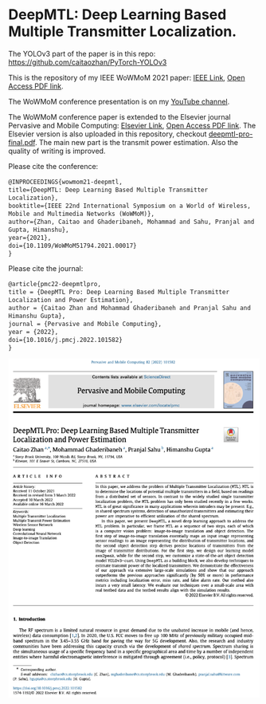 # DeepMTL: Deep Learning Based Multiple Transmitter Localization. 
The YOLOv3 part of the paper is in this repo: https://github.com/caitaozhan/PyTorch-YOLOv3

This is the repository of my IEEE WoWMoM 2021 paper: [IEEE Link](https://ieeexplore.ieee.org/document/9469431), [Open Access PDF link](https://caitaozhan.github.io/file/DeepMTL.pdf).

The WoWMoM conference presentation is on my [YouTube channel](https://www.youtube.com/watch?v=arnhAloIr90).

The WoWMoM conference paper is extended to the Elsevier journal Pervasive and Mobile Computing: [Elsevier Link](https://doi.org/10.1016/j.pmcj.2022.101582), [Open Access PDF link](https://arxiv.org/abs/2112.13181). The Elsevier version is also uploaded in this repository, checkout [deepmtl-pro-final.pdf](https://github.com/caitaozhan/caitaozhan.github.io/blob/master/file/deepmtl-pro-final.pdf). The main new part is the transmit power estimation. Also the quality of writing is improved.

Please cite the conference:
```
@INPROCEEDINGS{wowmom21-deepmtl,
title={DeepMTL: Deep Learning Based Multiple Transmitter Localization}, 
booktitle={IEEE 22nd International Symposium on a World of Wireless, Mobile and Multimedia Networks (WoWMoM)}, 
author={Zhan, Caitao and Ghaderibaneh, Mohammad and Sahu, Pranjal and Gupta, Himanshu},
year={2021},
doi={10.1109/WoWMoM51794.2021.00017}
}
```

Please cite the journal:
```
@article{pmc22-deepmtlpro,
title = {DeepMTL Pro: Deep Learning Based Multiple Transmitter Localization and Power Estimation},
author = {Caitao Zhan and Mohammad Ghaderibaneh and Pranjal Sahu and Himanshu Gupta},
journal = {Pervasive and Mobile Computing},
year = {2022},
doi={10.1016/j.pmcj.2022.101582}
}
```

![image](deepmtl-pro.png)
